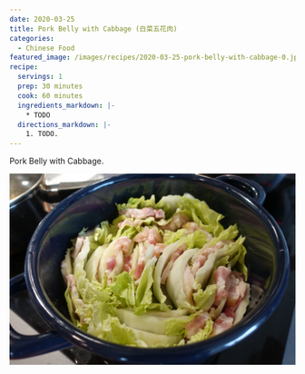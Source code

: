 ```yaml
---
date: 2020-03-25
title: Pork Belly with Cabbage (白菜五花肉)
categories:
  - Chinese Food
featured_image: /images/recipes/2020-03-25-pork-belly-with-cabbage-0.jpg
recipe:
  servings: 1
  prep: 30 minutes
  cook: 60 minutes
  ingredients_markdown: |-
    * TODO
  directions_markdown: |-
    1. TODO.
---
```

Pork Belly with Cabbage.

![pic](/images/recipes/2020-03-25-pork-belly-with-cabbage-1.jpg)